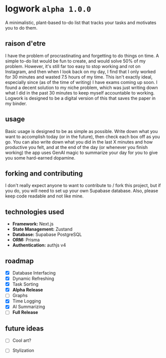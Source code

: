 # logwork `alpha 1.0.0`

A minimalistic, plant-based to-do list that tracks your tasks and motivates you to do them.

## raison d'etre
I have the problem of procrastinating and forgetting to do things on time. A simple to-do list
would be fun to create, and would solve 50% of my problem. However, it's still far too easy to
stop working and rot on Instagram, and then when I look back on my day, I find that I only worked
for 30 minutes and wasted 7.5 hours of my time. This isn't exactly ideal, especially since (as of the
time of writing) I have exams coming up soon. I found a decent solution to my niche problem, which
was just writing down what I did in the past 30 minutes to keep myself accountable to working. 
Logwork is designed to be a digital version of this that saves the paper in my binder.

## usage
Basic usage is designed to be as simple as possible. Write down what you want to accomplish today
(or in the future), then check each box off as you go. You can also write down what you did in the
last X minutes and how productive you felt, and at the end of the day (or whenever you finish working)
the app uses GenAI magic to summarize your day for you to give you some hard-earned dopamine.

## forking and contributing
I don't really expect anyone to want to contribute to / fork this project, but if you do, you will 
need to set up your own Supabase database. Also, please keep code readable and not like mine.

## technologies used
- **Framework:** Next.js
- **State Management:** Zustand
- **Database:** Supabase PostgreSQL
- **ORM:** Prisma
- **Authentication:** authjs v4
## roadmap
- [x] Database Interfacing
- [x] Dynamic Refreshing
- [x] Task Sorting
- [x] **Alpha Release**
- [ ] Graphs
- [x] Time Logging
- [x] AI Summarizing
- [ ] **Full Release**
## future ideas
- [ ] Cool art?
- [ ] Stylization

